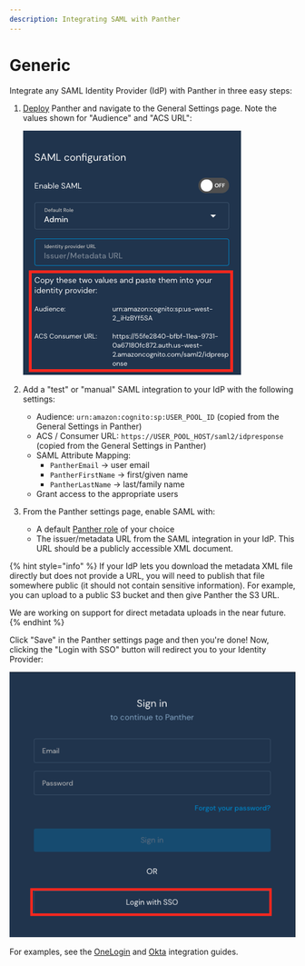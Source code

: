 ```yaml
---
description: Integrating SAML with Panther
---
```


# Generic

Integrate any SAML Identity Provider (IdP) with Panther in three easy steps:

1.  [Deploy](../../quick-start.md) Panther and navigate to the General Settings page. Note the values shown for "Audience" and "ACS URL":

    ![](<../../../../.gitbook/assets/panther-saml-parameters (5) (1) (1) (22).png>)
2. Add a "test" or "manual" SAML integration to your IdP with the following settings:
   * Audience: `urn:amazon:cognito:sp:USER_POOL_ID` (copied from the General Settings in Panther)
   * ACS / Consumer URL: `https://USER_POOL_HOST/saml2/idpresponse` (copied from the General Settings in Panther)
   * SAML Attribute Mapping:
     * `PantherEmail` -> user email
     * `PantherFirstName` -> first/given name
     * `PantherLastName` -> last/family name
   * Grant access to the appropriate users
3. From the Panther settings page, enable SAML with:
   * A default [Panther role](../rbac.md) of your choice
   * The issuer/metadata URL from the SAML integration in your IdP. This URL should be a publicly accessible XML document.

{% hint style="info" %}
If your IdP lets you download the metadata XML file directly but does not provide a URL, you will need to publish that file somewhere public (it should not contain sensitive information). For example, you can upload to a public S3 bucket and then give Panther the S3 URL.

We are working on support for direct metadata uploads in the near future.
{% endhint %}

Click "Save" in the Panther settings page and then you're done! Now, clicking the "Login with SSO" button will redirect you to your Identity Provider:

![](<../../../../.gitbook/assets/panther-login-sso (6) (1) (1) (22).png>)

For examples, see the [OneLogin](onelogin.md) and [Okta](okta.md) integration guides.
